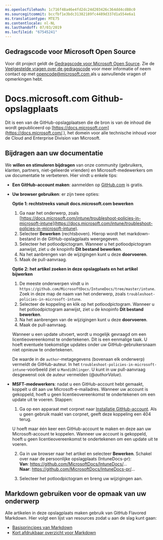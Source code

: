 ```yaml
---
ms.openlocfilehash: 1c716f48a46e4fd2dc24d203426c364dd4cd88c0
ms.sourcegitcommit: bccfbf1e3bdc31382189fc4489d337d1a554e6a1
ms.translationtype: MTE75
ms.contentlocale: nl-NL
ms.lasthandoff: 07/03/2019
ms.locfileid: "67545241"
---
```

## <a name="microsoft-open-source-code-of-conduct"></a>Gedragscode voor Microsoft Open Source

Voor dit project geldt de [Gedragscode voor Microsoft Open Source](https://opensource.microsoft.com/codeofconduct/).
Zie de [Veelgestelde vragen over de gedragscode](https://opensource.microsoft.com/codeofconduct/faq/) voor meer informatie of neem contact op met [ opencode@microsoft.com ](mailto:opencode@microsoft.com) als u aanvullende vragen of opmerkingen hebt.

# <a name="docsmicrosoftcom-github-repository"></a>Docs.microsoft.com Github-opslagplaats

Dit is een van de GitHub-opslagplaatsen die de bron is van de inhoud die wordt gepubliceerd op [https://docs.microsoft.com](https://docs.microsoft.com/.), het domein voor alle technische inhoud voor de Cloud and Enterprise Division van Microsoft.

## <a name="contribute-to-your-documentation"></a>Bijdragen aan uw documentatie
We **willen en stimuleren bijdragen** van onze community (gebruikers, klanten, partners, niet-gelieerde vrienden) en Microsoft-medewerkers om uw documentatie te verbeteren. Hier vindt u enkele tips:

* **Een GitHub-account maken**: aanmelden op [GitHub.com](https://www.github.com) is gratis.

* **Uw browser gebruiken**: er zijn twee opties: 

    **Optie 1: rechtstreeks vanuit docs.microsoft.com bewerken**  
    1. Ga naar het onderwerp, zoals [https://docs.microsoft.com/intune/troubleshoot-policies-in-microsoft-intune](https://docs.microsoft.com/intune/troubleshoot-policies-in-microsoft-intune). 
    2. Selecteer **Bewerken** (rechtsboven). Hierop wordt het markdown-bestand in de GitHub-opslagplaats weergegeven.
    3. Selecteer het potloodpictogram. Wanneer u het potloodpictogram aanwijst, ziet u de knopinfo **Dit bestand bewerken**. 
    4. Na het aanbrengen van de wijzigingen kunt u deze **doorvoeren**. 
    5. Maak de pull-aanvraag.
    
    **Optie 2: het artikel zoeken in deze opslagplaats en het artikel bijwerken**  
    1. De meeste onderwerpen vindt u in `https://github.com/MicrosoftDocs/IntuneDocs/tree/master/intune`. Zoek in deze map de naam van het onderwerp, zoals `troubleshoot-policies-in-microsoft-intune`. 
    2. Selecteer de koppeling en klik op het potloodpictogram. Wanneer u het potloodpictogram aanwijst, ziet u de knopinfo **Dit bestand bewerken**. 
    3. Na het aanbrengen van de wijzigingen kunt u deze **doorvoeren**. 
    4. Maak de pull-aanvraag. 

  Wanneer u een update uitvoert, wordt u mogelijk gevraagd om een licentieovereenkomst te ondertekenen. Dit is een eenmalige taak. U hoeft eventuele toekomstige updates onder uw GitHub-gebruikersnaam niet opnieuw te ondertekenen. 
  
  De waarde in de `author`-metagegevens (bovenaan elk onderwerp) vermeldt de GitHub-auteur. In het `troubleshoot-policies-in-microsoft-intune`-voorbeeld ziet u `MandiOhlinger`. U kunt in uw pull-aanvraag desgewenst ook de auteur vermelden (@*authorValue*).
  
* **MSFT-medewerkers**: nadat u een GitHub-account hebt gemaakt, koppelt u dit aan uw Microsoft-e-mailadres. Wanneer uw account is gekoppeld, hoeft u geen licentieovereenkomst te ondertekenen om een update uit te voeren. Stappen:

  1. Ga op een apparaat met corpnet naar [Installatie GitHub-account](https://review.docs.microsoft.com/en-us/help/contribute/contribute-get-started-setup-github?branch=master). Als u geen gebruik maakt van corpnet, geeft deze koppeling een 404 terug.
  
    U hoeft maar één keer een GitHub-account te maken en deze aan uw Microsoft-account te koppelen. Wanneer uw account is gekoppeld, hoeft u geen licentieovereenkomst te ondertekenen om een update uit te voeren. 

  2. Ga in uw browser naar het artikel en selecteer **Bewerken**. Schakel over naar de persoonlijke opslagplaats (IntuneDocs-pr):  
    **Van**: https://github.com/MicrosoftDocs/IntuneDocs/...  
    **Naar**: https://github.com/MicrosoftDocs/IntuneDocs-pr/...
  
  3. Selecteer het potloodpictogram en breng uw wijzigingen aan. 

## <a name="use-markdown-to-format-your-topic"></a>Markdown gebruiken voor de opmaak van uw onderwerp
Alle artikelen in deze opslagplaats maken gebruik van GitHub Flavored Markdown. Hier volgt een lijst van resources zodat u aan de slag kunt gaan:

* [Basisprincipes van Markdown](https://help.github.com/articles/basic-writing-and-formatting-syntax/)
* [Kort afdrukbaar overzicht voor Markdown](https://guides.github.com/pdfs/markdown-cheatsheet-online.pdf)
